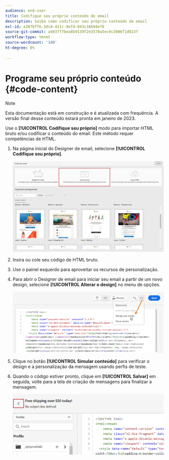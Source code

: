 ```yaml
---
audience: end-user
title: Codifique seu próprio conteúdo de email
description: Saiba como codificar seu próprio conteúdo de email
exl-id: a387bff6-3dc8-421c-9efd-043c16694ef0
source-git-commit: a493777bea8b9139f2e3570a5ec9c3086f1d023f
workflow-type: tm+mt
source-wordcount: '140'
ht-degree: 0%

---
```


# Programe seu próprio conteúdo {#code-content}

>[!NOTE]
>
>Esta documentação está em construção e é atualizada com frequência. A versão final desse conteúdo estará pronta em janeiro de 2023.

Use o **[!UICONTROL Codifique seu próprio]** modo para importar HTML bruto e/ou codificar o conteúdo do email. Este método requer competências de HTML.

1. Na página inicial do Designer de email, selecione **[!UICONTROL Codifique seu próprio]**.

   ![](assets/code-your-own.png)

1. Insira ou cole seu código de HTML bruto.

1. Use o painel esquerdo para aproveitar os recursos de personalização.

1. Para abrir o Designer de email para iniciar seu email a partir de um novo design, selecione **[!UICONTROL Alterar o design]** no menu de opções.

   ![](assets/code-editor-change-design.png)

1. Clique no botão **[!UICONTROL Simular conteúdo]** para verificar o design e a personalização da mensagem usando perfis de teste.

1. Quando o código estiver pronto, clique em **[!UICONTROL Salvar]** em seguida, volte para a tela de criação de mensagens para finalizar a mensagem.

   ![](assets/code-editor-save.png)
